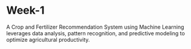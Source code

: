 # Week-1
A Crop and Fertilizer Recommendation System using Machine Learning leverages data analysis, pattern recognition, and predictive modeling to optimize agricultural productivity.
